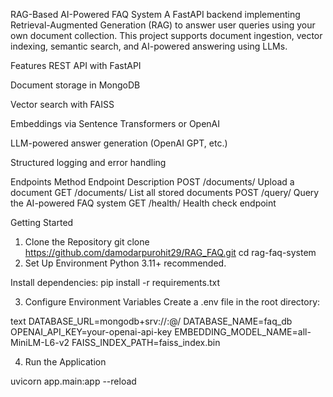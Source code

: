 RAG-Based AI-Powered FAQ System
A FastAPI backend implementing Retrieval-Augmented Generation (RAG) to answer user queries using your own document collection. This project supports document ingestion, vector indexing, semantic search, and AI-powered answering using LLMs.

Features
REST API with FastAPI

Document storage in MongoDB

Vector search with FAISS

Embeddings via Sentence Transformers or OpenAI

LLM-powered answer generation (OpenAI GPT, etc.)

Structured logging and error handling


Endpoints
Method	Endpoint	Description
POST	/documents/	Upload a document
GET	/documents/	List all stored documents
POST	/query/	Query the AI-powered FAQ system
GET	/health/	Health check endpoint


Getting Started
1. Clone the Repository
git clone https://github.com/damodarpurohit29/RAG_FAQ.git
cd rag-faq-system
2. Set Up Environment
Python 3.11+ recommended.

Install dependencies:
pip install -r requirements.txt


3. Configure Environment Variables
Create a .env file in the root directory:

text
DATABASE_URL=mongodb+srv://<username>:<password>@<cluster-url>/<dbname>
DATABASE_NAME=faq_db
OPENAI_API_KEY=your-openai-api-key
EMBEDDING_MODEL_NAME=all-MiniLM-L6-v2
FAISS_INDEX_PATH=faiss_index.bin


4. Run the Application

uvicorn app.main:app --reload